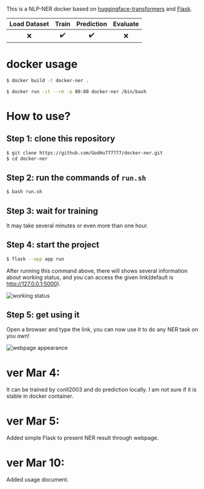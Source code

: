 This is a NLP-NER docker based on [huggingface-transformers]( https://github.com/huggingface/transformers) and [Flask](https://flask.palletsprojects.com/en/3.0.x/).

| Load Dataset | Train | Prediction | Evaluate |
| :----------: | :---: | :--------: | :------: |
|      ❌       |   ✔️   |     ✔️      |    ❌     |

# docker usage

```bash
$ docker build -t docker-ner .
```

```bash
$ docker run -it --rm -p 80:80 docker-ner /bin/bash
```

# How to use?

## Step 1: clone this repository 

``````bash
$ git clone https://github.com/GodHu777777/docker-ner.git
$ cd docker-ner
``````

## Step 2: run the commands of ```run.sh```

``````bash
$ bash run.sh
``````

## Step 3: wait for training

It may take several minutes or even more than one hour.

## Step 4: start the project

``````bash
$ flask --app app run
``````

After running this command above, there will shows several information about working status, and you can access the given link(default is http://127.0.0.1:5000).

![working status](https://s2.loli.net/2024/03/10/KmrwRaqoQ6e74P8.png)

## Step 5: get using it 

Open a browser and type the link, you can now use it to do any NER task on you own!

![webpage appearance](https://s2.loli.net/2024/03/10/3aiHnKtzZhEGbTS.png)

# ver Mar 4:

It can be trained by conll2003 and do prediction locally. I am not sure if it is stable in docker container.

# ver Mar 5:

Added simple Flask to present NER result through webpage.

# ver Mar 10:

Added usage document.

